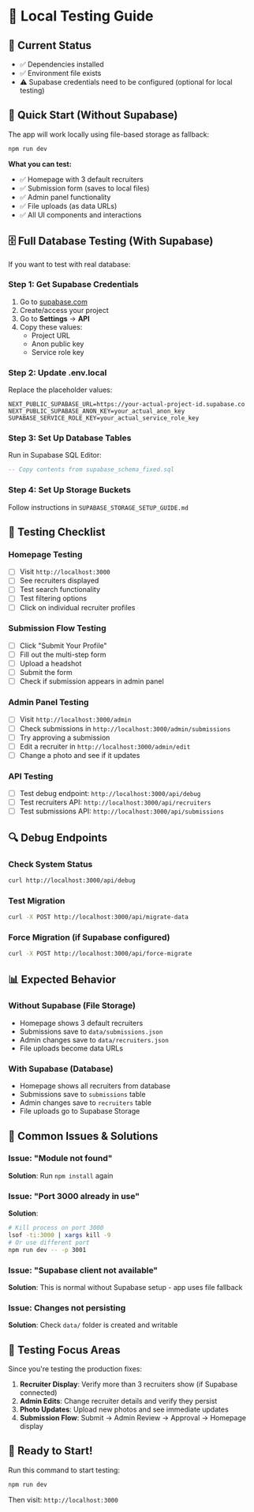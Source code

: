 # 🚀 Local Testing Guide

## 🎯 Current Status
- ✅ Dependencies installed
- ✅ Environment file exists
- ⚠️ Supabase credentials need to be configured (optional for local testing)

## 🔧 Quick Start (Without Supabase)

The app will work locally using file-based storage as fallback:

```bash
npm run dev
```

**What you can test:**
- ✅ Homepage with 3 default recruiters
- ✅ Submission form (saves to local files)
- ✅ Admin panel functionality
- ✅ File uploads (as data URLs)
- ✅ All UI components and interactions

## 🗄️ Full Database Testing (With Supabase)

If you want to test with real database:

### Step 1: Get Supabase Credentials
1. Go to [supabase.com](https://supabase.com)
2. Create/access your project
3. Go to **Settings** → **API**
4. Copy these values:
   - Project URL
   - Anon public key  
   - Service role key

### Step 2: Update .env.local
Replace the placeholder values:
```env
NEXT_PUBLIC_SUPABASE_URL=https://your-actual-project-id.supabase.co
NEXT_PUBLIC_SUPABASE_ANON_KEY=your_actual_anon_key
SUPABASE_SERVICE_ROLE_KEY=your_actual_service_role_key
```

### Step 3: Set Up Database Tables
Run in Supabase SQL Editor:
```sql
-- Copy contents from supabase_schema_fixed.sql
```

### Step 4: Set Up Storage Buckets
Follow instructions in `SUPABASE_STORAGE_SETUP_GUIDE.md`

## 🧪 Testing Checklist

### Homepage Testing
- [ ] Visit `http://localhost:3000`
- [ ] See recruiters displayed
- [ ] Test search functionality
- [ ] Test filtering options
- [ ] Click on individual recruiter profiles

### Submission Flow Testing
- [ ] Click "Submit Your Profile" 
- [ ] Fill out the multi-step form
- [ ] Upload a headshot
- [ ] Submit the form
- [ ] Check if submission appears in admin panel

### Admin Panel Testing
- [ ] Visit `http://localhost:3000/admin`
- [ ] Check submissions in `http://localhost:3000/admin/submissions`
- [ ] Try approving a submission
- [ ] Edit a recruiter in `http://localhost:3000/admin/edit`
- [ ] Change a photo and see if it updates

### API Testing
- [ ] Test debug endpoint: `http://localhost:3000/api/debug`
- [ ] Test recruiters API: `http://localhost:3000/api/recruiters`
- [ ] Test submissions API: `http://localhost:3000/api/submissions`

## 🔍 Debug Endpoints

### Check System Status
```bash
curl http://localhost:3000/api/debug
```

### Test Migration
```bash
curl -X POST http://localhost:3000/api/migrate-data
```

### Force Migration (if Supabase configured)
```bash
curl -X POST http://localhost:3000/api/force-migrate
```

## 📊 Expected Behavior

### Without Supabase (File Storage)
- Homepage shows 3 default recruiters
- Submissions save to `data/submissions.json`
- Admin changes save to `data/recruiters.json`
- File uploads become data URLs

### With Supabase (Database)
- Homepage shows all recruiters from database
- Submissions save to `submissions` table
- Admin changes save to `recruiters` table  
- File uploads go to Supabase Storage

## 🚨 Common Issues & Solutions

### Issue: "Module not found"
**Solution**: Run `npm install` again

### Issue: "Port 3000 already in use"
**Solution**: 
```bash
# Kill process on port 3000
lsof -ti:3000 | xargs kill -9
# Or use different port
npm run dev -- -p 3001
```

### Issue: "Supabase client not available"
**Solution**: This is normal without Supabase setup - app uses file fallback

### Issue: Changes not persisting
**Solution**: Check `data/` folder is created and writable

## 🎯 Testing Focus Areas

Since you're testing the production fixes:

1. **Recruiter Display**: Verify more than 3 recruiters show (if Supabase connected)
2. **Admin Edits**: Change recruiter details and verify they persist
3. **Photo Updates**: Upload new photos and see immediate updates
4. **Submission Flow**: Submit → Admin Review → Approval → Homepage display

## 🚀 Ready to Start!

Run this command to start testing:
```bash
npm run dev
```

Then visit: `http://localhost:3000`